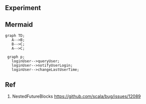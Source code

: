## Experiment 

## Mermaid 

 ```mermaid 
 graph TD;
    A-->B;
    B-->C;
    A-->C;
 ```

 ```mermaid 
  graph p;
    loginUser-->queryUser;
    loginUser-->notifyUserLogin;
    loginUser-->changeLastUserTime;
 ```
## Ref 

1. NestedFutureBlocks  https://github.com/scala/bug/issues/12089

